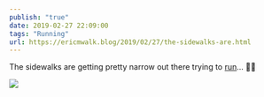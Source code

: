```yaml
---
publish: "true"
date: 2019-02-27 22:09:00
tags: "Running"
url: https://ericmwalk.blog/2019/02/27/the-sidewalks-are.html
---
```


The sidewalks are getting pretty narrow out there trying to [run](https://www.strava.com/activities/2179131309)... 🏃‍♂️

![](https://ericmwalk.blog/uploads/2022/28361eff06.jpg)